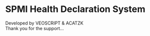 # SPMI Health Declaration System

Developed by VEOSCRIPT & ACATZK <br/>
Thank you for the support...
